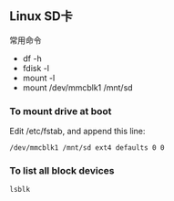 ## Linux SD卡
常用命令

- df -h
- fdisk -l
- mount -l
- mount /dev/mmcblk1 /mnt/sd

### To mount drive at boot
Edit /etc/fstab, and append this line:

	/dev/mmcblk1 /mnt/sd ext4 defaults 0 0
	
### To list all block devices
	lsblk